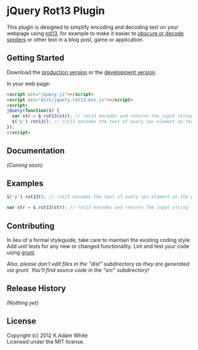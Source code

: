 # jQuery Rot13 Plugin

This plugin is designed to simplify encoding and decoding text on your webpage using [rot13](http://rot13.com/), for example to make it easier to [obscure or decode spoilers](http://gameshelf.jmac.org/2012/04/lets-use-rot13-for-game-spoilers) or other text in a blog post, game or application.

## Getting Started
Download the [production version][min] or the [development version][max].

[min]: https://raw.github.com/kadamwhite/jquery.rot13/master/dist/jquery.rot13.min.js
[max]: https://raw.github.com/kadamwhite/jquery.rot13/master/dist/jquery.rot13.js

In your web page:

```html
<script src="jquery.js"></script>
<script src="dist/jquery.rot13.min.js"></script>
<script>
jQuery(function($) {
  var str = $.rot13(str); // rot13 encodes and returns the input string
  $('p').rot13(); // rot13 encodes the text of every <p> element on the page
});
</script>
```

## Documentation
_(Coming soon)_

## Examples
```javascript
$('p').rot13(); // rot13 encodes the text of every <p> element on the page
```
```javascript
var str = $.rot13(str); // rot13 encodes and returns the input string
```

## Contributing
In lieu of a formal styleguide, take care to maintain the existing coding style. Add unit tests for any new or changed functionality. Lint and test your code using [grunt](https://github.com/cowboy/grunt).

_Also, please don't edit files in the "dist" subdirectory as they are generated via grunt. You'll find source code in the "src" subdirectory!_

## Release History
_(Nothing yet)_

## License
Copyright (c) 2012 K.Adam White  
Licensed under the MIT license.
